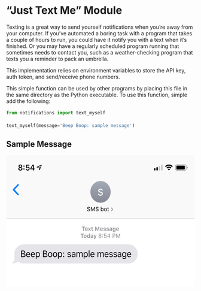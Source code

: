 # “Just Text Me” Module

Texting is a great way to send yourself notifications when you’re away from your computer. If you’ve automated a boring task with a program that takes a couple of hours to run, you could have it notify you with a text when it’s finished. Or you may have a regularly scheduled program running that sometimes needs to contact you, such as a weather-checking program that texts you a reminder to pack an umbrella.

This implementation relies on environment variables to store the API key, auth token, and send/receive phone numbers.

This simple function can be used by other programs by placing this file in the same directory as the Python executable. To use this function, simple add the following:

```python
from notifications import text_myself

text_myself(message='Beep Boop: sample message')
```

## Sample Message
<p align=center>
  <img src=sample_message.png alt=sample message height=350>
</p>

